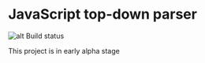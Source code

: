 # JavaScript top-down parser

![alt Build status](https://api.travis-ci.com/ralekna/td-parser.svg?branch=master "Build status")

This project is in early alpha stage
